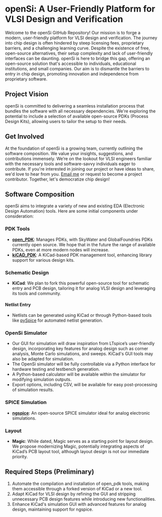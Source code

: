 # openSi: A User-Friendly Platform for VLSI Design and Verification

Welcome to the openSi GitHub Repository! Our mission is to forge a modern, user-friendly platform for VLSI design and verification. The journey into chip design is often hindered by steep licensing fees, proprietary barriers, and a challenging learning curve. Despite the existence of free, open-source alternatives, their setup complexity and lack of user-friendly interfaces can be daunting. openSi is here to bridge this gap, offering an open-source solution that's accessible to individuals, educational institutions, and small companies. Our aim is to dismantle the barriers to entry in chip design, promoting innovation and independence from proprietary software.

## Project Vision

openSi is committed to delivering a seamless installation process that bundles the software with all necessary dependencies. We're exploring the potential to include a selection of available open-source PDKs (Process Design Kits), allowing users to tailor the setup to their needs.

## Get Involved

At the foundation of openSi is a growing team, currently outlining the software composition. We value your insights, suggestions, and contributions immensely. We’re on the lookout for VLSI engineers familiar with the necessary tools and software-savvy individuals eager to contribute. If you're interested in joining our project or have ideas to share, we'd love to hear from you. [Email me](mailto:maneapaul@gmail.com) or request to become a project contributor. Together, let's democratize chip design!

## Software Composition

openSi aims to integrate a variety of new and existing EDA (Electronic Design Automation) tools. Here are some initial components under consideration:

### PDK Tools

- **[open_PDK](https://github.com/RTimothyEdwards/open_pdks)**: Manages PDKs, with SkyWater and GlobalFoundries PDKs currently open source. We hope that in the future the range of available PDKs, even at more modern nodes will increase.
- **[kiCAD_PDK](https://github.com/lethalbit/kicad-pdk-libs)**: A KiCad-based PDK management tool, enhancing library support for various design kits.

### Schematic Design

- **KiCad**: We plan to fork this powerful open-source tool for schematic entry and PCB design, tailoring it for analog VLSI design and leveraging its tools and community.

#### Netlist Entry

- Netlists can be generated using KiCad or through Python-based tools like [pySpice](https://github.com/PySpice-org/PySpice) for automated netlist generation.

### OpenSi Simulator

- Our GUI for simulation will draw inspiration from LTspice’s user-friendly design, incorporating key features for analog design such as corner analysis, Monte Carlo simulations, and sweeps. KiCad's GUI tools may also be adapted for simulation.
- The OpenSi simulator will be fully controllable via a Python interface for hardware testing and testbench generation.
- A Python-based calculator will be available within the simulator for modifying simulation outputs.
- Export options, including CSV, will be available for easy post-processing of simulation results.

### SPICE Simulation

- **[ngspice](https://github.com/ngspice/ngspice)**: An open-source SPICE simulator ideal for analog electronic simulations.

### Layout

- **Magic**: While dated, Magic serves as a starting point for layout design. We propose modernizing Magic, potentially integrating aspects of KiCad’s PCB layout tool, although layout design is not our immediate priority.

## Required Steps (Preliminary)

1. Automate the compilation and installation of open_pdk tools, making them accessible through a forked version of KiCad or a new tool.
2. Adapt KiCad for VLSI design by refining the GUI and stripping unnecessary PCB design features while introducing new functionalities.
3. Enhance KiCad's simulation GUI with advanced features for analog design, maintaining support for ngspice.
